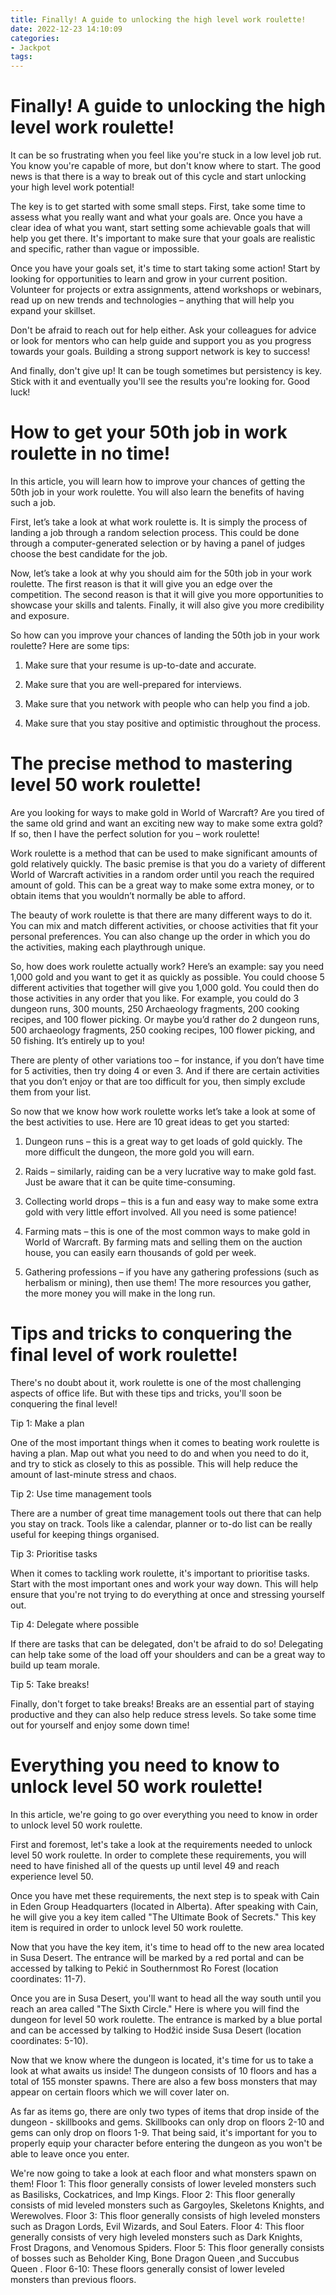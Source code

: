 ```yaml
---
title: Finally! A guide to unlocking the high level work roulette!
date: 2022-12-23 14:10:09
categories:
- Jackpot
tags:
---
```



#  Finally! A guide to unlocking the high level work roulette!

It can be so frustrating when you feel like you're stuck in a low level job rut. You know you're capable of more, but don't know where to start. The good news is that there is a way to break out of this cycle and start unlocking your high level work potential!

The key is to get started with some small steps. First, take some time to assess what you really want and what your goals are. Once you have a clear idea of what you want, start setting some achievable goals that will help you get there. It's important to make sure that your goals are realistic and specific, rather than vague or impossible.

Once you have your goals set, it's time to start taking some action! Start by looking for opportunities to learn and grow in your current position. Volunteer for projects or extra assignments, attend workshops or webinars, read up on new trends and technologies – anything that will help you expand your skillset.

Don't be afraid to reach out for help either. Ask your colleagues for advice or look for mentors who can help guide and support you as you progress towards your goals. Building a strong support network is key to success!

And finally, don't give up! It can be tough sometimes but persistency is key. Stick with it and eventually you'll see the results you're looking for. Good luck!

#  How to get your 50th job in work roulette in no time!

In this article, you will learn how to improve your chances of getting the 50th job in your work roulette. You will also learn the benefits of having such a job.

First, let’s take a look at what work roulette is. It is simply the process of landing a job through a random selection process. This could be done through a computer-generated selection or by having a panel of judges choose the best candidate for the job.

Now, let’s take a look at why you should aim for the 50th job in your work roulette. The first reason is that it will give you an edge over the competition. The second reason is that it will give you more opportunities to showcase your skills and talents. Finally, it will also give you more credibility and exposure.

So how can you improve your chances of landing the 50th job in your work roulette? Here are some tips:

1) Make sure that your resume is up-to-date and accurate.

2) Make sure that you are well-prepared for interviews.

3) Make sure that you network with people who can help you find a job.

4) Make sure that you stay positive and optimistic throughout the process.

#  The precise method to mastering level 50 work roulette!

Are you looking for ways to make gold in World of Warcraft? Are you tired of the same old grind and want an exciting new way to make some extra gold? If so, then I have the perfect solution for you – work roulette!

Work roulette is a method that can be used to make significant amounts of gold relatively quickly. The basic premise is that you do a variety of different World of Warcraft activities in a random order until you reach the required amount of gold. This can be a great way to make some extra money, or to obtain items that you wouldn’t normally be able to afford.

The beauty of work roulette is that there are many different ways to do it. You can mix and match different activities, or choose activities that fit your personal preferences. You can also change up the order in which you do the activities, making each playthrough unique.

So, how does work roulette actually work? Here’s an example: say you need 1,000 gold and you want to get it as quickly as possible. You could choose 5 different activities that together will give you 1,000 gold. You could then do those activities in any order that you like. For example, you could do 3 dungeon runs, 300 mounts, 250 Archaeology fragments, 200 cooking recipes, and 100 flower picking. Or maybe you’d rather do 2 dungeon runs, 500 archaeology fragments, 250 cooking recipes, 100 flower picking, and 50 fishing. It’s entirely up to you!

There are plenty of other variations too – for instance, if you don’t have time for 5 activities, then try doing 4 or even 3. And if there are certain activities that you don’t enjoy or that are too difficult for you, then simply exclude them from your list.

So now that we know how work roulette works let’s take a look at some of the best activities to use. Here are 10 great ideas to get you started:

1. Dungeon runs – this is a great way to get loads of gold quickly. The more difficult the dungeon, the more gold you will earn.

2. Raids – similarly, raiding can be a very lucrative way to make gold fast. Just be aware that it can be quite time-consuming.

3. Collecting world drops – this is a fun and easy way to make some extra gold with very little effort involved. All you need is some patience!

4. Farming mats – this is one of the most common ways to make gold in World of Warcraft. By farming mats and selling them on the auction house, you can easily earn thousands of gold per week.

5. Gathering professions – if you have any gathering professions (such as herbalism or mining), then use them! The more resources you gather, the more money you will make in the long run.

#  Tips and tricks to conquering the final level of work roulette!

There's no doubt about it, work roulette is one of the most challenging aspects of office life. But with these tips and tricks, you'll soon be conquering the final level!

Tip 1: Make a plan

One of the most important things when it comes to beating work roulette is having a plan. Map out what you need to do and when you need to do it, and try to stick as closely to this as possible. This will help reduce the amount of last-minute stress and chaos.

Tip 2: Use time management tools

There are a number of great time management tools out there that can help you stay on track. Tools like a calendar, planner or to-do list can be really useful for keeping things organised.

Tip 3: Prioritise tasks

When it comes to tackling work roulette, it's important to prioritise tasks. Start with the most important ones and work your way down. This will help ensure that you're not trying to do everything at once and stressing yourself out.

Tip 4: Delegate where possible

If there are tasks that can be delegated, don't be afraid to do so! Delegating can help take some of the load off your shoulders and can be a great way to build up team morale.

Tip 5: Take breaks!

Finally, don't forget to take breaks! Breaks are an essential part of staying productive and they can also help reduce stress levels. So take some time out for yourself and enjoy some down time!

#  Everything you need to know to unlock level 50 work roulette!

In this article, we're going to go over everything you need to know in order to unlock level 50 work roulette.

First and foremost, let's take a look at the requirements needed to unlock level 50 work roulette. In order to complete these requirements, you will need to have finished all of the quests up until level 49 and reach experience level 50.

Once you have met these requirements, the next step is to speak with Cain in Eden Group Headquarters (located in Alberta). After speaking with Cain, he will give you a key item called "The Ultimate Book of Secrets." This key item is required in order to unlock level 50 work roulette.

Now that you have the key item, it's time to head off to the new area located in Susa Desert. The entrance will be marked by a red portal and can be accessed by talking to Pekić in Southernmost Ro Forest (location coordinates: 11-7).

Once you are in Susa Desert, you'll want to head all the way south until you reach an area called "The Sixth Circle." Here is where you will find the dungeon for level 50 work roulette. The entrance is marked by a blue portal and can be accessed by talking to Hodžić inside Susa Desert (location coordinates: 5-10).

Now that we know where the dungeon is located, it's time for us to take a look at what awaits us inside! The dungeon consists of 10 floors and has a total of 155 monster spawns. There are also a few boss monsters that may appear on certain floors which we will cover later on.

As far as items go, there are only two types of items that drop inside of the dungeon - skillbooks and gems. Skillbooks can only drop on floors 2-10 and gems can only drop on floors 1-9. That being said, it's important for you to properly equip your character before entering the dungeon as you won't be able to leave once you enter.

We're now going to take a look at each floor and what monsters spawn on them! 
Floor 1: This floor generally consists of lower leveled monsters such as Basilisks, Cockatrices, and Imp Kings.   Floor 2: This floor generally consists of mid leveled monsters such as Gargoyles, Skeletons Knights, and Werewolves.   Floor 3: This floor generally consists of high leveled monsters such as Dragon Lords, Evil Wizards, and Soul Eaters.   Floor 4: This floor generally consists of very high leveled monsters such as Dark Knights, Frost Dragons, and Venomous Spiders.   Floor 5: This floor generally consists of bosses such as Beholder King, Bone Dragon Queen ,and Succubus Queen .   Floor 6-10: These floors generally consist of lower leveled monsters than previous floors.
